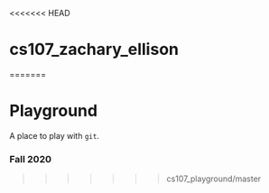 <<<<<<< HEAD
# cs107_zachary_ellison
=======
# Playground

A place to play with `git`.

### Fall 2020
>>>>>>> cs107_playground/master

